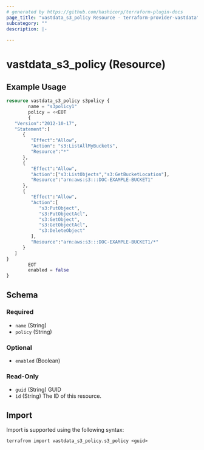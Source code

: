 ```yaml
---
# generated by https://github.com/hashicorp/terraform-plugin-docs
page_title: "vastdata_s3_policy Resource - terraform-provider-vastdata"
subcategory: ""
description: |-
  
---
```


# vastdata_s3_policy (Resource)



## Example Usage

```terraform
resource vastdata_s3_policy s3policy {
        name = "s3policy1"
        policy = <<EOT
        {
   "Version":"2012-10-17",
   "Statement":[
      {
         "Effect":"Allow",
         "Action": "s3:ListAllMyBuckets",
         "Resource":"*"
      },
      {
         "Effect":"Allow",
         "Action":["s3:ListObjects","s3:GetBucketLocation"],
         "Resource":"arn:aws:s3:::DOC-EXAMPLE-BUCKET1"
      },
      {
         "Effect":"Allow",
         "Action":[
            "s3:PutObject",
            "s3:PutObjectAcl",
            "s3:GetObject",
            "s3:GetObjectAcl",
            "s3:DeleteObject"
         ],
         "Resource":"arn:aws:s3:::DOC-EXAMPLE-BUCKET1/*"
      }
   ]
}
        EOT
        enabled = false
}
```

<!-- schema generated by tfplugindocs -->
## Schema

### Required

- `name` (String)
- `policy` (String)

### Optional

- `enabled` (Boolean)

### Read-Only

- `guid` (String) GUID
- `id` (String) The ID of this resource.

## Import

Import is supported using the following syntax:

```shell
terrafrom import vastdata_s3_policy.s3_policy <guid>
```
